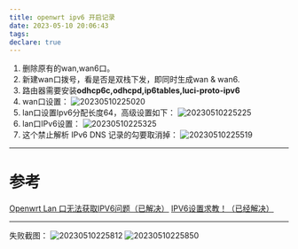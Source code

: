 ```yaml
---
title: openwrt ipv6 开启记录
date: 2023-05-10 20:06:43
tags:
declare: true
---
```

1. 删除原有的wan,wan6口。
2. 新建wan口拨号，看是否是双栈下发，即同时生成wan & wan6.
3. 路由器需要安装**odhcp6c,odhcpd,ip6tables,luci-proto-ipv6**<!--more-->
4. wan口设置：
![20230510225020](https://cdn.jsdelivr.net/gh/Corner430/Picture/images/20230510225020.png)
5. lan口设置Ipv6分配长度64，高级设置如下：
![20230510225225](https://cdn.jsdelivr.net/gh/Corner430/Picture/images/20230510225225.png)
6. lan口IPv6设置：
![20230510225325](https://cdn.jsdelivr.net/gh/Corner430/Picture/images/20230510225325.png)
7. 这个禁止解析 IPv6 DNS 记录的勾要取消掉：
![20230510225519](https://cdn.jsdelivr.net/gh/Corner430/Picture/images/20230510225519.png)

----------------------------
# 参考
[Openwrt Lan 口无法获取IPV6问题（已解决）](https://www.right.com.cn/forum/thread-3071516-1-1.html)
[IPV6设置求教！（已经解决）](https://www.right.com.cn/forum/thread-2766108-2-1.html)

----------------------------
失败截图：
![20230510225812](https://cdn.jsdelivr.net/gh/Corner430/Picture/images/20230510225812.png)
![20230510225850](https://cdn.jsdelivr.net/gh/Corner430/Picture/images/20230510225850.png)
